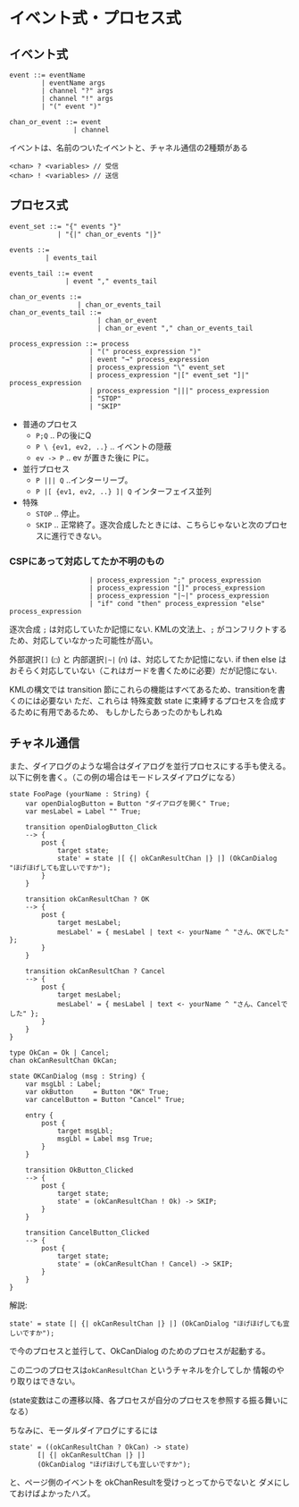 # イベント式・プロセス式

## イベント式

```ebnf
event ::= eventName
        | eventName args
        | channel "?" args
        | channel "!" args
        | "(" event ")"

chan_or_event ::= event
                | channel
```

イベントは、名前のついたイベントと、チャネル通信の2種類がある

```
<chan> ? <variables> // 受信
<chan> ! <variables> // 送信
```


## プロセス式

```ebnf
event_set ::= "{" events "}"
            | "{|" chan_or_events "|}"

events ::=
         | events_tail

events_tail ::= event
              | event "," events_tail

chan_or_events ::=
                 | chan_or_events_tail
chan_or_events_tail ::=
                      | chan_or_event
                      | chan_or_event "," chan_or_events_tail
```

```ebnf
process_expression ::= process
                    | "(" process_expression ")"
                    | event "→" process_expression
                    | process_expression "\" event_set
                    | process_expression "|[" event_set "]|" process_expression
                    | process_expression "|||" process_expression
                    | "STOP"
                    | "SKIP"
```


* 普通のプロセス
    * `P;Q` .. Pの後にQ
    * `P \ {ev1, ev2, ..}` .. イベントの隠蔽
    * `ev -> P` .. ev が置きた後に Pに。
* 並行プロセス
    * `P ||| Q` ..インターリーブ。
    * `P |[ {ev1, ev2, ..} ]| Q` インターフェイス並列
* 特殊
    * `STOP` .. 停止。
    * `SKIP` .. 正常終了。逐次合成したときには、こちらじゃないと次のプロセスに進行できない。




### CSPにあって対応してたか不明のもの

```
                    | process_expression ";" process_expression
                    | process_expression "[]" process_expression
                    | process_expression "|~|" process_expression
                    | "if" cond "then" process_expression "else" process_expression

```
逐次合成 `;` は対応していたか記憶にない. KMLの文法上、`;` がコンフリクトするため、対応していなかった可能性が高い。

外部選択`[]` (`□`) と 内部選択`|~|` (`⊓`) は、対応してたか記憶にない.
if then else はおそらく対応していない（これはガードを書くために必要）だが記憶にない.

KMLの構文では transition 節にこれらの機能はすべてあるため、transitionを書くのには必要ない
ただ、これらは 特殊変数 state に束縛するプロセスを合成するために有用であるため、
もしかしたらあったのかもしれぬ


## チャネル通信

また、ダイアログのような場合はダイアログを並行プロセスにする手も使える。
以下に例を書く。（この例の場合はモードレスダイアログになる）

```
state FooPage (yourName : String) {
    var openDialogButton = Button "ダイアログを開く" True;
    var mesLabel = Label "" True;

    transition openDialogButton_Click
    --> {
        post {
            target state;
            state' = state |[ {| okCanResultChan |} |] (OkCanDialog "ほげほげしても宜しいですか");
        }
    }

    transition okCanResultChan ? OK
    --> {
        post {
            target mesLabel;
            mesLabel' = { mesLabel | text <- yourName ^ "さん、OKでした" };
        }
    }

    transition okCanResultChan ? Cancel
    --> {
        post {
            target mesLabel;
            mesLabel' = { mesLabel | text <- yourName ^ "さん、Cancelでした" };
        }
    }
}

type OkCan = Ok | Cancel;
chan okCanResultChan OkCan;

state OKCanDialog (msg : String) {
    var msgLbl : Label;
    var okButton     = Button "OK" True;
    var cancelButton = Button "Cancel" True;

    entry {
        post {
            target msgLbl;
            msgLbl = Label msg True;
        }
    }

    transition OkButton_Clicked
    --> {
        post {
            target state;
            state' = (okCanResultChan ! Ok) -> SKIP;
        }
    }

    transition CancelButton_Clicked
    --> {
        post {
            target state;
            state' = (okCanResultChan ! Cancel) -> SKIP;
        }
    }
}
```


解説:

```
state' = state [| {| okCanResultChan |} |] (OkCanDialog "ほげほげしても宜しいですか");
```

で今のプロセスと並行して、OkCanDialog のためのプロセスが起動する。

この二つのプロセスは`okCanResultChan` というチャネルを介してしか
情報のやり取りはできない。

(state変数はこの遷移以降、各プロセスが自分のプロセスを参照する振る舞いになる）

ちなみに、モーダルダイアログにするには

```
state' = ((okCanResultChan ? OkCan) -> state)
       [| {| okCanResultChan |} |]
       (OkCanDialog "ほげほげしても宜しいですか");
```

と、ページ側のイベントを okChanResultを受けっとってからでないと
ダメにしておけばよかったハズ。
